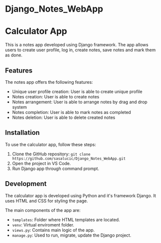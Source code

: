 # Django_Notes_WebApp
# Calculator App

This is a notes app developed using Django framework. The app allows users to create user profile, log in, create notes, save notes and mark them as done.

## Features

The notes app offers the following features:

- Unique user profile creation: User is able to create unique profile
- Notes creation: User is able to create notes
- Notes arrangement: User is able to arrange notes by drag and drop system
- Notes completion: User is able to mark notes as completed
- Notes deletion: User is able to delete created notes

## Installation

To use the calculator app, follow these steps:

1. Clone the GitHub repository: `git clone https://github.com/sasalucic/Django_Notes_WebApp.git`
2. Open the project in VS Code.
3. Run Django app through command prompt.


## Development

The calculator app is developed using Python and it's framework Django. It uses HTML and CSS for styling the page.

The main components of the app are:

- `templates`: Folder where HTML templates are located.
- `venv`: Virtual enviroment folder.
- `views.py`: Contains main logic of the app.
- `manage.py`: Used to run, migrate, update the Django project.
